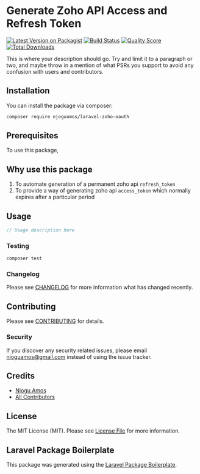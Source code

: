 # Generate Zoho API Access and Refresh Token

[![Latest Version on Packagist](https://img.shields.io/packagist/v/njoguamos/laravel-zoho-oauth.svg?style=flat-square)](https://packagist.org/packages/njoguamos/laravel-zoho-oauth)
[![Build Status](https://img.shields.io/travis/njoguamos/laravel-zoho-oauth/master.svg?style=flat-square)](https://travis-ci.org/njoguamos/laravel-zoho-oauth)
[![Quality Score](https://img.shields.io/scrutinizer/g/njoguamos/laravel-zoho-oauth.svg?style=flat-square)](https://scrutinizer-ci.com/g/njoguamos/laravel-zoho-oauth)
[![Total Downloads](https://img.shields.io/packagist/dt/njoguamos/laravel-zoho-oauth.svg?style=flat-square)](https://packagist.org/packages/njoguamos/laravel-zoho-oauth)

This is where your description should go. Try and limit it to a paragraph or two, and maybe throw in a mention of what PSRs you support to avoid any confusion with users and contributors.

## Installation

You can install the package via composer:

```bash
composer require njoguamos/laravel-zoho-oauth
```

## Prerequisites
To use this package, 

## Why use this package
1. To automate generation of a permanent zoho api `refresh_token`
2. To provide a way of generating zoho api `access_token` which normally expires after a particular period

## Usage

``` php
// Usage description here
```

### Testing

``` bash
composer test
```

### Changelog

Please see [CHANGELOG](CHANGELOG.md) for more information what has changed recently.

## Contributing

Please see [CONTRIBUTING](CONTRIBUTING.md) for details.

### Security

If you discover any security related issues, please email njoguamos@gmail.com instead of using the issue tracker.

## Credits

- [Njogu Amos](https://github.com/njoguamos)
- [All Contributors](../../contributors)

## License

The MIT License (MIT). Please see [License File](LICENSE.md) for more information.

## Laravel Package Boilerplate

This package was generated using the [Laravel Package Boilerplate](https://laravelpackageboilerplate.com).